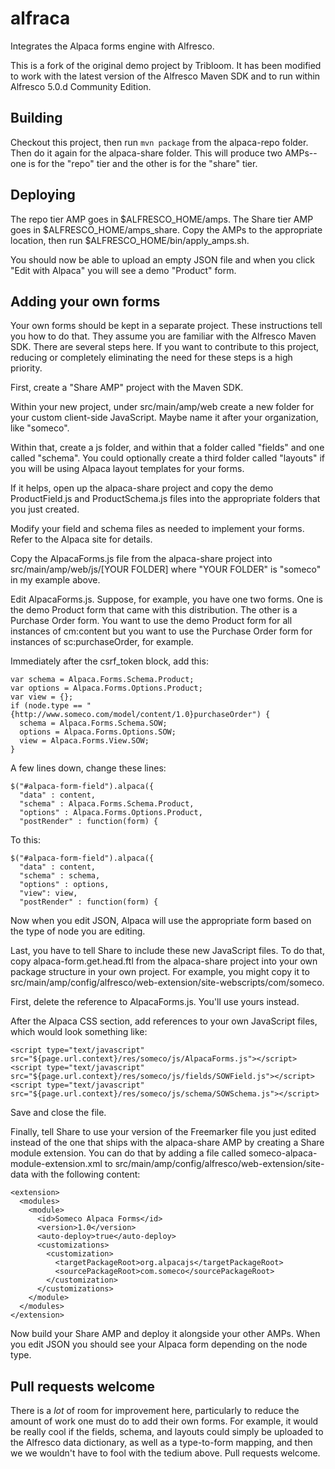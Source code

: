 alfraca
=======

Integrates the Alpaca forms engine with Alfresco.

This is a fork of the original demo project by Tribloom. It has been modified to work with the latest version of the Alfresco Maven SDK and to run within Alfresco 5.0.d Community Edition.

Building
--------

Checkout this project, then run `mvn package` from the alpaca-repo folder. Then do it again for the alpaca-share folder. This will produce two AMPs--one is for the "repo" tier and the other is for the "share" tier.

Deploying
---------

The repo tier AMP goes in $ALFRESCO_HOME/amps. The Share tier AMP goes in $ALFRESCO_HOME/amps_share. Copy the AMPs to the appropriate location, then run $ALFRESCO_HOME/bin/apply_amps.sh.

You should now be able to upload an empty JSON file and when you click "Edit with Alpaca" you will see a demo "Product" form.

Adding your own forms
---------------------

Your own forms should be kept in a separate project. These instructions tell you how to do that. They assume you are familiar with the Alfresco Maven SDK. There are several steps here. If you want to contribute to this project, reducing or completely eliminating the need for these steps is a high priority.

First, create a "Share AMP" project with the Maven SDK.

Within your new project, under src/main/amp/web create a new folder for your custom client-side JavaScript. Maybe name it after your organization, like "someco".

Within that, create a js folder, and within that a folder called "fields" and one called "schema". You could optionally create a third folder called "layouts" if you will be using Alpaca layout templates for your forms.

If it helps, open up the alpaca-share project and copy the demo ProductField.js and ProductSchema.js files into the appropriate folders that you just created.

Modify your field and schema files as needed to implement your forms. Refer to the Alpaca site for details.

Copy the AlpacaForms.js file from the alpaca-share project into src/main/amp/web/js/[YOUR FOLDER] where "YOUR FOLDER" is "someco" in my example above.

Edit AlpacaForms.js. Suppose, for example, you have one two forms. One is the demo Product form that came with this distribution. The other is a Purchase Order form. You want to use the demo Product form for all instances of cm:content but you want to use the Purchase Order form for instances of sc:purchaseOrder, for example.

Immediately after the csrf_token block, add this:

    var schema = Alpaca.Forms.Schema.Product;
    var options = Alpaca.Forms.Options.Product;
    var view = {};
    if (node.type == "{http://www.someco.com/model/content/1.0}purchaseOrder") {
      schema = Alpaca.Forms.Schema.SOW;
      options = Alpaca.Forms.Options.SOW;
      view = Alpaca.Forms.View.SOW;
    }

A few lines down, change these lines:

    $("#alpaca-form-field").alpaca({
      "data" : content,
      "schema" : Alpaca.Forms.Schema.Product,
      "options" : Alpaca.Forms.Options.Product,
      "postRender" : function(form) {

To this:

    $("#alpaca-form-field").alpaca({
      "data" : content,
      "schema" : schema,
      "options" : options,
      "view": view,
      "postRender" : function(form) {

Now when you edit JSON, Alpaca will use the appropriate form based on the type of node you are editing.

Last, you have to tell Share to include these new JavaScript files. To do that, copy alpaca-form.get.head.ftl from the alpaca-share project into your own package structure in your own project. For example, you might copy it to src/main/amp/config/alfresco/web-extension/site-webscripts/com/someco.

First, delete the reference to AlpacaForms.js. You'll use yours instead.

After the Alpaca CSS section, add references to your own JavaScript files, which would look something like:

    <script type="text/javascript" src="${page.url.context}/res/someco/js/AlpacaForms.js"></script>
    <script type="text/javascript" src="${page.url.context}/res/someco/js/fields/SOWField.js"></script>
    <script type="text/javascript" src="${page.url.context}/res/someco/js/schema/SOWSchema.js"></script>

Save and close the file.

Finally, tell Share to use your version of the Freemarker file you just edited instead of the one that ships with the alpaca-share AMP by creating a Share module extension. You can do that by adding a file called someco-alpaca-module-extension.xml to src/main/amp/config/alfresco/web-extension/site-data with the following content:

    <extension>
      <modules>
        <module>
          <id>Someco Alpaca Forms</id>
          <version>1.0</version>
          <auto-deploy>true</auto-deploy>  
          <customizations>
            <customization>
              <targetPackageRoot>org.alpacajs</targetPackageRoot>
              <sourcePackageRoot>com.someco</sourcePackageRoot>
            </customization>
          </customizations>
        </module>
      </modules>
    </extension>

Now build your Share AMP and deploy it alongside your other AMPs. When you edit JSON you should see your Alpaca form depending on the node type.

Pull requests welcome
---------------------

There is a *lot* of room for improvement here, particularly to reduce the amount of work one must do to add their own forms. For example, it would be really cool if the fields, schema, and layouts could simply be uploaded to the Alfresco data dictionary, as well as a type-to-form mapping, and then we we wouldn't have to fool with the tedium above. Pull requests welcome.
